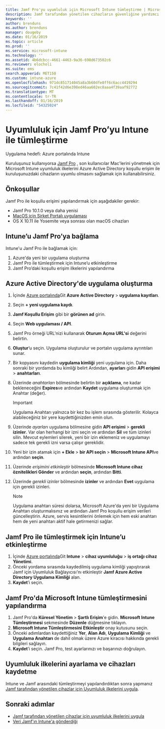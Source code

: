 ```yaml
---
title: Jamf Pro'yu uyumluluk için Microsoft Intune tümleştirme | Microsoft Intune
description: Jamf tarafından yönetilen cihazların güvenliğine yardımcı olmak için Microsoft Intune uyumluluk ilkelerini Azure Active Directory koşullu erişimiyle birlikte kullanın.
keywords: ''
author: brenduns
ms.author: brenduns
manager: dougeby
ms.date: 01/16/2019
ms.topic: article
ms.prod: ''
ms.service: microsoft-intune
ms.technology: ''
ms.assetid: 4b6dcbcc-4661-4463-9a36-698d673502c6
ms.reviewer: elocholi
ms.suite: ems
search.appverid: MET150
ms.custom: intune-azure
ms.openlocfilehash: 971dc851714045a8a3b60dfe8ff6c6acc4419294
ms.sourcegitcommit: 7c41f42d6e398ed46aa602ec8aaa4f39aaf92772
ms.translationtype: MT
ms.contentlocale: tr-TR
ms.lasthandoff: 01/16/2019
ms.locfileid: "54325024"
---
```

# <a name="integrate-jamf-pro-with-intune-for-compliance"></a>Uyumluluk için Jamf Pro’yu Intune ile tümleştirme

Uygulama hedefi: Azure portalında Intune

Kuruluşunuz kullanıyorsa [Jamf Pro](https://www.jamf.com) , son kullanıcılar Mac'lerini yönetmek için Microsoft Intune uyumluluk ilkelerini Azure Active Directory koşullu erişim ile kuruluşunuzdaki cihazların uyumlu olmasını sağlamak için kullanabilirsiniz.

## <a name="prerequisites"></a>Önkoşullar

Jamf Pro ile koşullu erişimi yapılandırmak için aşağıdakiler gerekir:

- Jamf Pro 10.1.0 veya daha yenisi
- [MacOS için Şirket Portalı uygulaması](https://aka.ms/macoscompanyportal)
- OS X 10.11 ile Yosemite veya sonrası olan macOS cihazları

## <a name="connecting-intune-to-jamf-pro"></a>Intune’u Jamf Pro’ya bağlama

Intune'u Jamf Pro ile bağlamak için:

1. Azure'da yeni bir uygulama oluşturma
2. Jamf Pro ile tümleştirmek için Intune’u etkinleştirme
3. Jamf Pro’daki koşullu erişim ilkelerini yapılandırma

## <a name="create-an-application-in-azure-active-directory"></a>Azure Active Directory'de uygulama oluşturma

1. İçinde [Azure portalında](https://portal.azure.com)Git **Azure Active Directory** > **uygulama kayıtları**.
2. Seçin **+ yeni uygulama kaydı**.
3. **Jamf Koşullu Erişim** gibi bir **görünen ad** girin.
4. Seçin **Web uygulaması / API**.
5. Jamf Pro örneği URL'nizi kullanarak **Oturum Açma URL'si** değerini belirtin.
6. **Oluştur**’u seçin. Uygulama oluşturulur ve portalın uygulama ayrıntıları sunar.
7. Bir kopyasını kaydedin **uygulama kimliği** yeni uygulama için. Daha sonraki bir yordamda bu kimliği belirt Ardından, **ayarları** gidin **API erişimi** > **anahtarları**.
8. Üzerinde *anahtarları* bölmesinde belirtin bir **açıklama**, ne kadar bekleneceğini **Expires**ve ardından **Kaydet** uygulama oluşturmak için Anahtar (değer).

   > [!IMPORTANT]
   > Uygulama Anahtarı yalnızca bir kez bu işlem sırasında gösterilir. Kolayca alabileceğiniz bir yere kaydettiğinizden emin olun.

8. Üzerinde *ayarları* uygulama bölmesine gidin **API erişimi** > **gerekli izinler**. Var olan herhangi bir izni seçin ve ardından **Sil** ve tüm izinleri silin. Mevcut eylemleri silerek, yeni bir izin eklemeniz ve uygulamayı sadece tek gerekli izni varsa çalışır gereklidir.  
9. Yeni bir izin atamak için **+ Ekle** > **bir API seçin** > **Microsoft Intune API**ve ardından **seçin**.
10. Üzerinde *erişimini etkinleştir* bölmesinde **Microsoft Intune cihaz öznitelikleri Gönder** ve ardından **seçin**, ardından **Bitti**.
11. Üzerinde *gerekli izinler* bölmesinde **izinler** ve ardından **Evet** uygulama için gerekli izinleri.

    > [!NOTE]
    > Uygulama anahtarı süresi dolarsa, Microsoft Azure'da yeni bir Uygulama Anahtarı oluşturmalısınız ve ardından Jamf Pro koşullu erişim verileri güncelleştirin. Azure, servis kesintilerini önlemek için hem eski anahtarı hem de yeni anahtarı aktif hale getirmenizi sağlar.

## <a name="enable-intune-to-integrate-with-jamf-pro"></a>Jamf Pro ile tümleştirmek için Intune’u etkinleştirme

1. İçinde [Azure portalında](https://portal.azure.com)Git **Intune** > **cihaz uyumluluğu** > **iş ortağı cihaz Yönetimi**.
2. Önceki yordama sırasında kaydedilmiş uygulama kimliği yapıştırarak Jamf için Uyumluluk Bağlayıcısı'nı etkinleştir **Jamf Azure Active Directory Uygulama Kimliği** alan.
3. **Kaydet**’i seçin.

## <a name="configure-microsoft-intune-integration-in-jamf-pro"></a>Jamf Pro'da Microsoft Intune tümleştirmesini yapılandırma

1. Jamf Pro'da **Küresel Yönetim** > **Şartlı Erişim**'e gidin. **Microsoft Intune Tümleştirmesi** sekmesinde **Düzenle** düğmesine tıklayın.
2. **Microsoft Intune Tümleştirmesini Etkinleştir** onay kutusunu seçin.
3. Önceki adımlardan kaydettiğiniz **Yer**, **Alan Adı**, **Uygulama Kimliği** ve **Uygulama Anahtarı** de dahil olmak üzere Azure kiracısı hakkında gerekli bilgileri sağlayın.
4. **Kaydet**’i seçin. Jamf Pro, test ayarlarınızı ve başarınızı doğrulayın.

## <a name="set-up-compliance-policies-and-register-devices"></a>Uyumluluk ilkelerini ayarlama ve cihazları kaydetme

Intune ve Jamf arasındaki tümleştirmeyi yapılandırdıktan sonra yapmanız [Jamf tarafından yönetilen cihazlar için Uyumluluk ilkelerini uygula](conditional-access-assign-jamf.md).



## <a name="next-steps"></a>Sonraki adımlar

- [Jamf tarafından yönetilen cihazlar için uyumluluk ilkelerini uygula](conditional-access-assign-jamf.md)
- [Veri Jamf'ın Intune'a gönderdiği](data-jamf-sends-to-intune.md)
